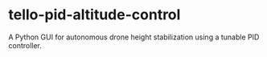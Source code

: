 # tello-pid-altitude-control
A Python GUI for autonomous drone height stabilization using a tunable PID controller. 
